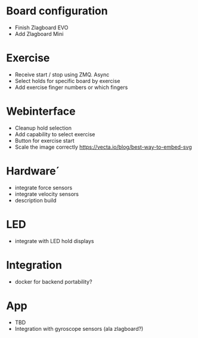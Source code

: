 # Board configuration
- Finish Zlagboard EVO
- Add Zlagboard Mini

# Exercise
- Receive start / stop using ZMQ. Async
- Select holds for specific board by exercise
- Add exercise finger numbers or which fingers

# Webinterface
- Cleanup hold selection
- Add capability to select exercise
- Button for exercise start
- Scale the image correctly https://vecta.io/blog/best-way-to-embed-svg

# Hardware´
- integrate force sensors
- integrate velocity sensors
- description build

# LED 
- integrate with LED hold displays

# Integration
- docker for backend portability?

# App
- TBD
- Integration with gyroscope sensors (ala zlagboard?)


